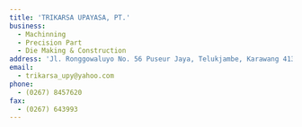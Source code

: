 ```yaml
---
title: 'TRIKARSA UPAYASA, PT.'
business:
  - Machinning
  - Precision Part
  - Die Making & Construction
address: 'Jl. Ronggowaluyo No. 56 Puseur Jaya, Telukjambe, Karawang 41361'
email:
  - trikarsa_upy@yahoo.com
phone:
  - (0267) 8457620
fax:
  - (0267) 643993
---
```

